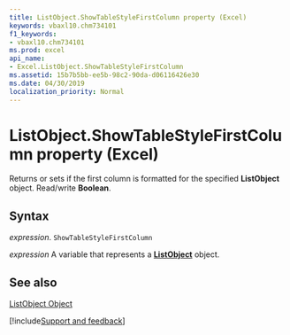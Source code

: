 ```yaml
---
title: ListObject.ShowTableStyleFirstColumn property (Excel)
keywords: vbaxl10.chm734101
f1_keywords:
- vbaxl10.chm734101
ms.prod: excel
api_name:
- Excel.ListObject.ShowTableStyleFirstColumn
ms.assetid: 15b7b5bb-ee5b-98c2-90da-d06116426e30
ms.date: 04/30/2019
localization_priority: Normal
---
```



# ListObject.ShowTableStyleFirstColumn property (Excel)

Returns or sets if the first column is formatted for the specified  **ListObject** object. Read/write **Boolean**.


## Syntax

_expression_. `ShowTableStyleFirstColumn`

_expression_ A variable that represents a **[ListObject](Excel.ListObject.md)** object.


## See also


[ListObject Object](Excel.ListObject.md)

[!include[Support and feedback](~/includes/feedback-boilerplate.md)]